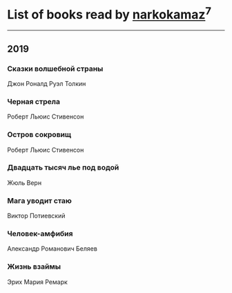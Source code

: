# List of books read by [narkokamaz](http://vk.com/id372550556)<sup>7</sup>
---

## 2019

### Сказки волшебной страны
Джон Роналд Руэл Толкин


### Черная стрела
Роберт Льюис Стивенсон


### Остров сокровищ
Роберт Льюис Стивенсон


### Двадцать тысяч лье под водой
Жюль Верн


### Мага уводит стаю
Виктор Потиевский


### Человек-амфибия
Александр Романович Беляев


### Жизнь взаймы
Эрих Мария Ремарк



